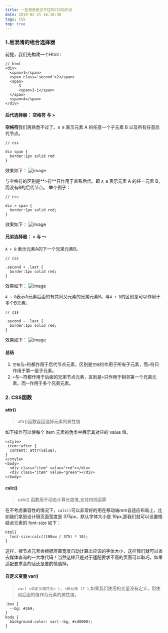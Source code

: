 ```yaml
---
title: 一些常用但记不住的CSS知识点
date: 2019-02-21 16:10:30
tags: CSS
top: true
---
```


### 1.易混淆的组合选择器

前提，我们先构建一个Html：

```
// html
<div>
  <span>1</span>
  <span class='second'>2</span>
  <span>
      3
      <span>3-1</span>
  </span>
  <span>4</span>
</div>
```
#### 后代选择器： 空格符 与 > 

**空格符**我们再熟悉不过了。`A B` 表示元素 A 的任意一个子元素 B 以及所有任意后代节点。
```
// css

div span {
  border:1px solid red
}
```

效果如下：
![image](http://wx4.sinaimg.cn/mw690/a73bc6a1ly1g0ezl3xpyij209m02kjra.jpg)

与空格符的区别是**>符**只作用于直系后代。即 `A B` 表示元素 A 的任一元素 B，而没有B的后代节点。
举个例子：
```
// css

div > span {
  border:1px solid red;
}
```

效果如下：
![image](http://wx2.sinaimg.cn/mw690/a73bc6a1ly1g0ezl496zvj209e02c0sn.jpg)

#### 兄弟选择器： + 与 ～

`A + B` 表示元素A的下一个兄弟元素B。
```
// css

.second + .last {
  border:1px solid red;
}
```

效果如下：
![image](http://wx2.sinaimg.cn/mw690/a73bc6a1ly1g0igw2w8foj209k02cwee.jpg)

`A ~ B`表示A元素后面的有共同父元素的兄弟元素B。与`A + B`的区别是可以作用于多个B元素。
```
// css

.second ~ .last {
  border:1px solid red;
}
```

效果如下：
![image](http://wx2.sinaimg.cn/mw690/a73bc6a1ly1g0igw37vqhj214c09swfe.jpg)


#### 总结
1. `空格`与`>`符都作用于后代节点元素，区别是`空格`符作用于所有子元素，而`>`符只作用于第一层子元素。
2. `+`与`～`符都作用于后面的兄弟节点元素，区别是`+`只作用于相邻第一个兄弟元素，而`～`作用于多个兄弟元素。


### 2. CSS函数

#### attr()
> attr()函数返回选择元素的属性值

如下操作可以使每个 item 元素的伪类中展示其对应的 value 值。
```
<style>
.item::after {
  content: attr(value);
}
</style>
<body>
  <div class="item" value="red"></div>
  <div class="item" value="green"></div>
</body>

```

#### calc()
>calc() 函数用于动态计算长度值,支持四则运算

在不考虑兼容性的情况下，`calc()`可以非常好的用在移动端rem自适应布局上，比如我们拿到设计稿页面宽度是 375px，默认字体大小是 16px,那我们就可以设置根结点元素的 font-size 如下：
```
html{
  font-size:calc((100vw / 375) * 16);
}
```
这样，根节点元素会根据屏幕宽度自动计算出应该的字体大小，这样我们就可以省去媒体查询的一大堆代码！当然这样只是对于适配要求不高的页面可以取巧，如果适配要求高的话还是要酌情选择。

#### 自定义变量 var()
>`var( <自定义属性名> [, <默认值 ]? )`,如果我们使用的变量没有定义，则使用后面的值作为元素的属性值。

```
.box {
  --bg: #369;
}
body {
  background-color: var(--bg, #cd0000);
}
```
